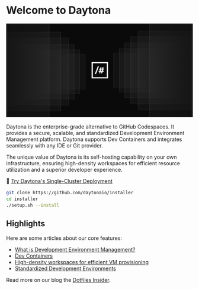 # Welcome to Daytona

![Daytona Header](https://github.com/daytonaio/.github/blob/main/profile/readme_img.png)

Daytona is the enterprise-grade alternative to GitHub Codespaces. It provides a secure, scalable, and standardized Development Environment Management platform. Daytona supports Dev Containers and integrates seamlessly with any IDE or Git provider.

The unique value of Daytona is its self-hosting capability on your own infrastructure, ensuring high-density workspaces for efficient resource utilization and a superior developer experience.

🚀 [Try Daytona's Single-Cluster Deployment](https://github.com/daytonaio/installer)

```bash
git clone https://github.com/daytonaio/installer
cd installer
./setup.sh --install
```

## Highlights

Here are some articles about our core features:

- [What is Development Environment Management?](https://www.daytona.io/dotfiles/clarifying-cloud-development)
- [Dev Containers]([https://daytona.io/](https://www.daytona.io/dotfiles/guide-create-devcontainer-json-file))
- [High-density workspaces for efficient VM provisioning](https://www.daytona.io/dotfiles/enterprise-grade-alternative-to-github-codespaces)
- [Standardized Development Environments](https://www.daytona.io/dotfiles/embracing-standardized-development-environments)

Read more on our blog the [Dotfiles Insider](https://www.daytona.io/dotfiles/).
